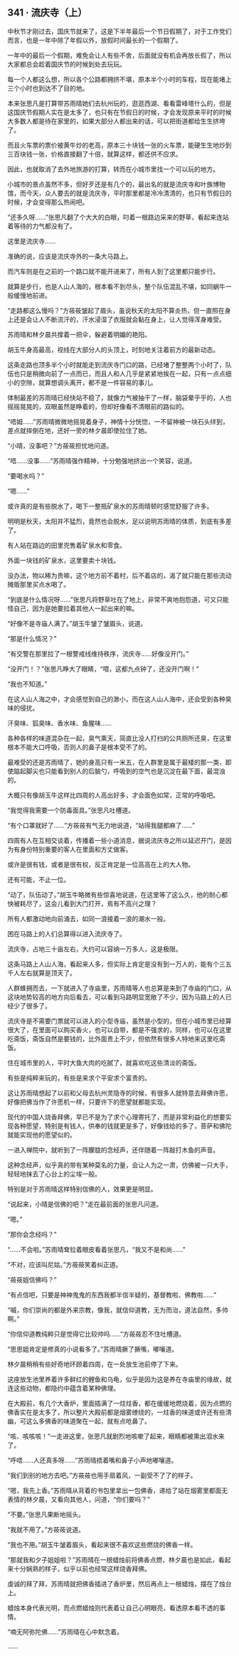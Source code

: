 ## 341 · 流庆寺（上）

中秋节才刚过去，国庆节就来了，这是下半年最后一个节日假期了，对于工作党们而言，也是一年中除了年假以外，放假时间最长的一个假期了。

一年中的最后一个假期，难免会让人有些不舍，后面就没有机会再放长假了，所以大家都总会趁着国庆节的时候到处去玩玩。

每一个人都这么想，所以各个公路都拥挤不堪，原本半个小时的车程，现在能堵上三个小时也到达不了目的地。

本来张思凡是打算带苏雨晴她们去杭州玩的，逛逛西湖、看看雷峰塔什么的，但是这国庆节假期人实在是太多了，也只有在节假日的时候，才会发现原来平时的时候大多数人都是待在家里的，如果大部分人都出来的话，可以把街道都给生生挤垮了。

而且火车票的票价被黄牛炒的老高，原本三十块钱一张的火车票，能硬生生地炒到三百块钱一张，价格直接翻了十倍，就算这样，都还供不应求。

因此，也就取消了去外地旅游的打算，转而在小城市里找一个可以玩的地方。

小城市的景点虽然不多，但好歹还是有几个的，最出名的就是流庆寺和叶族博物馆，而今天，众人要去的就是流庆寺，平时那里都是冷冷清清的，也只有节假日的时候，才会变得那么热闹吧。

“还多久呀……”张思凡翻了个大大的白眼，叼着一根路边采来的野草，看起来连站着等待的力气都没有了。

这里是流庆寺……

准确的说，应该是流庆寺外的一条大马路上。

而汽车则是在之前的一个路口就不能开进来了，所有人到了这里都只能步行。

就算是步行，也是人山人海的，根本看不到尽头，整个队伍混乱不堪，如同蜗牛一般缓慢地前进。

“走路都这么慢吗？”方莜莜皱起了眉头，虽说秋天的太阳不算炎热，但一直照在身上还是会让人不断流汗的，汗水浸湿了衣服就会黏在身上，让人觉得浑身难受。

苏雨晴和林夕晨共撑着一把伞，躲避着明媚的艳阳。

胡玉牛身高最高，视线在大部分人的头顶上，时刻地关注着前方的最新动态。

这条走路也顶多半个小时就能走到流庆寺门口的路，已经堵了整整两个小时了，队伍也只是稍微向前了一点而已，而且人和人几乎是紧紧地挨在一起，只有一点点细小的空隙，就算想调头离开，都不是一件容易的事儿。

体制最差的苏雨晴已经快站不稳了，就像力气被抽干了一样，脑袋晕乎乎的，人也摇摇晃晃的，双眼虽然是睁着的，但却好像看不清眼前的路似的。

“唔姆……”苏雨晴微微地摇晃着身子，神情十分恍惚，一不留神被一块石头绊到，差点就摔倒在地，还好一旁的林夕晨即使拉住了她。

“小晴，没事吧？”方莜莜担忧地问道。

“唔……没事……”苏雨晴强作精神，十分勉强地挤出一个笑容，说道。

“要喝水吗？”

“嗯……”

或许真的是有些脱水了，喝下一整瓶矿泉水的苏雨晴顿时感觉舒服了许多。

明明是秋天，太阳并不猛烈，竟然也会脱水，足以说明苏雨晴的体质，到底有多差了。

有人站在路边的田里兜售着矿泉水和零食。

外面一块钱的矿泉水，这里要卖十块钱。

没办法，物以稀为贵嘛，这个地方前不着村，后不着店的，渴了就只能在那些流动摊贩那里买点水喝了。

“到底是什么情况呀……”张思凡将野草吐在了地上，非常不爽地抱怨道，可又只能怪自己，因为是她要拉着其他人一起出来的嘛。

“好像不是寺庙人满了。”胡玉牛皱了皱眉头，说道。

“那是什么情况？”

“有交警在那里拉了一根警戒线维持秩序，流庆寺……好像没开门。”

“没开门！？”张思凡睁大了眼睛，“喂，这都九点钟了，还没开门啊！”

“我也不知道。”

在这人山人海之中，才会感觉到自己的渺小，而在这人山人海中，还会受到各种臭味的侵扰。

汗臭味、狐臭味、香水味、鱼腥味……

各种各样的味道混杂在一起，臭气熏天，简直比没人打扫的公共厕所还臭，在这里根本不能大口呼吸，否则人的鼻子是根本受不了的。

最难受的还是苏雨晴了，她的身高只有一米五，在人群里是属于最矮的那一类，即使踮起脚尖也只能看到别人的后脑勺，呼吸到的空气也是沉淀在最下面，最混浊的。

大概只有像胡玉牛这样比四周的人高出好多，才会面色如常，正常的呼吸吧。

“我觉得我需要一个防毒面具。”张思凡吐槽道。

“有个口罩就好了……”方莜莜有气无力地说道，“站得我腿都麻了……”

四周有人在互相交谈着，传播着一些小道消息，据说流庆寺之所以延迟开门，是因为有身份特别重要的客人在里面和方丈做客。

或许是很有钱，或者是很有权，反正肯定是一位高高在上的大人物。

还有可能，不止一位。

“动了，队伍动了。”胡玉牛略微有些惊喜地说道，在这里等了这么久，他的耐心都快被耗尽了，这会儿看到大门打开，焉有不高兴之理？

所有人都激动地向前涌去，如同一浪接着一浪的潮水一般。

困在马路上的人们总算得以进入流庆寺了。

流庆寺，占地三十亩左右，大约可以容纳一万多人，这是极限。

这条马路上人山人海，看起来人多，但实际上肯定是没有到一万人的，能有个三五千人左右就算是顶天了。

人群蜂拥而去，一下就进入了寺庙里，苏雨晴等人也总算是来到了寺庙的门口，从这块地势较高的地方向后看去，可以看到马路明显宽敞了不少，因为马路上的人已经少了很多了。

流庆寺是不需要门票就可以进入的小型寺庙，虽然是小型的，但在小城市里已经算很大了，在里面可以购买香火，也可以自带，都是不强求的，同样，也可以在这里吃斋饭，斋饭自然是要钱的，比外面贵上不少，但依然有很多人特地来这里吃斋饭。

住在城市里的人，平时大鱼大肉的吃腻了，就喜欢吃这些清淡的斋饭。

有些是纯粹来玩的，有些是来求个平安求个富贵的。

这让苏雨晴想起了以前和父母去杭州灵隐寺的时候，有很多人就特意去拜佛许愿，好像把佛当作了许愿机一样，只要许下的愿望就都能实现。

现代的中国人烧香拜佛，早已不是为了求个心理寄托了，而是非常利益化的想要实现各种愿望，特别是有钱人，供奉的钱就更是多了，好像钱给的多了，菩萨和佛陀就能实现他的愿望似的。

一进入禅院中，就听到了一阵朦胧的念经声，还伴随着一阵敲打木鱼的声音。

这种念经声，似乎真的带有某种莫名的力量，会让人为之一肃，仿佛被一只大手，轻轻地抹去了心台上的尘埃一般。

特别是对于苏雨晴这样特别信佛的人，效果更是明显。

“说起来，小晴是信佛的吧？”走在最前面的张思凡问道。

“嗯。”

“那你会念经吗？”

“……不会啦。”苏雨晴耷拉着眼皮看着张思凡，“我又不是和尚……”

“不对，应该叫尼姑。”方莜莜笑着纠正道。

“莜莜姐信佛吗？”

“有点信吧，只要是神神鬼鬼的东西我都半信半疑的，基督教啦、佛教啦……”

“嘁，你们崇尚的都是外来宗教，像我，就信仰道教，无为而治，道法自然，多帅啊。”

“你信仰道教纯粹只是觉得它比较帅吗……”方莜莜忍不住吐槽道。

“思思姐肯定是修真的小说看多了。”苏雨晴撅了撅嘴，嘟嚷道。

林夕晨稍稍有些好奇地环顾着四周，在一处放生池前停了下来。

这座放生池里养着许多鲜红的鲤鱼和乌龟，似乎是因为这是养在寺庙里的缘故，就连这些动物，都隐约中蕴含着某种佛理。

在大殿前，有几个大香炉，里面插满了一炷炷香，都在缓缓地燃烧着，因为点燃的佛香实在是太多了，所以整片大殿前都是烟雾缭绕的，一炷香的味道或许还有些清幽，可这么多佛香的味道聚在一起，就有点呛鼻了。

“咳、咳咳咳！”一走进这里，张思凡就剧烈地咳嗽了起来，眼睛都被熏出泪水来了。

“呼唔……人还真多呀……”苏雨晴捂着嘴和鼻子小声地嘟嚷道。

“我们到别的地方去吧。”方莜莜也用手扇着风，一副受不了了的样子。

“嗯，我先上香。”苏雨晴从背着的书包里拿出一包佛香，递给了站在烟雾里都面无表情的林夕晨，又看向其他人，问道，“你们要吗？”

“不要。”张思凡果断地摇头。

“我就不用了。”方莜莜说道。

“我也不用。”胡玉牛皱着眉头，看起来很不喜欢这些燃烧的佛香一样。

“那就我和夕子姐姐啦？”苏雨晴在一根蜡烛前将佛香点燃，林夕晨也是如此，看起来十分娴熟的样子，似乎以前也经常这样烧香拜佛。

虔诚的拜了拜，苏雨晴就把佛香插进了香炉里，然后再点上一根蜡烛，摆在了烛台上。

蜡烛本身代表光明，而点燃蜡烛则代表着让自己心明眼亮，看透原本看不透的事情。

“喃无阿弥陀佛……”苏雨晴在心中默念着。

……
